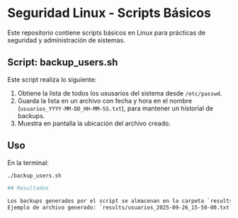 # Seguridad Linux - Scripts Básicos

Este repositorio contiene scripts básicos en Linux para prácticas de seguridad y administración de sistemas.

## Script: backup_users.sh

Este script realiza lo siguiente:

1. Obtiene la lista de todos los ususarios del sistema desde `/etc/passwd`.
2. Guarda la lista en un archivo con fecha y hora en el nombre (`usuarios_YYYY-MM-DD_HH-MM-SS.txt`), para mantener un historial de backups.
3. Muestra en pantalla la ubicación del archivo creado.

## Uso 

En la terminal:

```bash
./backup_users.sh

## Resultados

Los backups generados por el script se almacenan en la carpeta `results/`.
Ejemplo de archivo generado: `results/usuarios_2025-09-26_15-50-00.txt`.
